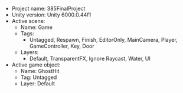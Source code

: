 <!-- UNITY CODE ASSIST INSTRUCTIONS START -->
- Project name: 385FinalProject
- Unity version: Unity 6000.0.44f1
- Active scene:
  - Name: Game
  - Tags:
    - Untagged, Respawn, Finish, EditorOnly, MainCamera, Player, GameController, Key, Door
  - Layers:
    - Default, TransparentFX, Ignore Raycast, Water, UI
- Active game object:
  - Name: GhostHit
  - Tag: Untagged
  - Layer: Default
<!-- UNITY CODE ASSIST INSTRUCTIONS END -->